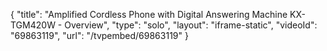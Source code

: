 {
    "title": "Amplified Cordless Phone with Digital Answering Machine KX-TGM420W - Overview",
    "type": "solo",
    "layout": "iframe-static",
    "videoId": "69863119",
    "url": "\/tvpembed\/69863119"
}